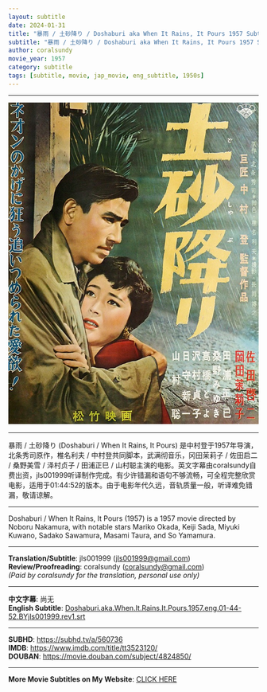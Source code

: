 ```yaml
---
layout: subtitle
date: 2024-01-31
title: "暴雨 / 土砂降り / Doshaburi aka When It Rains, It Pours 1957 Subtitle (English)"
subtitle: "暴雨 / 土砂降り / Doshaburi aka When It Rains, It Pours 1957 Subtitle (English)"
author: coralsundy
movie_year: 1957
category: subtitle
tags: [subtitle, movie, jap_movie, eng_subtitle, 1950s]
---
```


------

<img src="../assets/tt3523120.jpg" alt="tt3523120_cover_art" />

------

暴雨 / 土砂降り (Doshaburi / When It Rains, It Pours) 是中村登于1957年导演，北条秀司原作，椎名利夫 / 中村登共同脚本，武满彻音乐，冈田茉莉子 / 佐田启二 / 桑野美雪 / 泽村贞子 / 田浦正巳 / 山村聪主演的电影。英文字幕由coralsundy自费出资，jls001999听译制作完成。有少许错漏和语句不够流畅，可全程完整欣赏电影，适用于01:44:52的版本。由于电影年代久远，音轨质量一般，听译难免错漏，敬请谅解。

------

Doshaburi / When It Rains, It Pours (1957) is a 1957 movie directed by Noboru Nakamura, with notable stars Mariko Okada, Keiji Sada, Miyuki Kuwano, Sadako Sawamura, Masami Taura, and So Yamamura.

------

**Translation/Subtitle**: jls001999 (jls001999@gmail.com)<br>
**Review/Proofreading**: coralsundy (coralsundy@gmail.com)<br>
*(Paid by coralsundy for the translation, personal use only)*

------

**中文字幕**: 尚无<br>
**English Subtitle**: [Doshaburi.aka.When.It.Rains.It.Pours.1957.eng.01-44-52.BYjls001999.rev1.srt](../subtitles/Doshaburi.aka.When.It.Rains.It.Pours.1957.eng.01-44-52.BYjls001999.rev1.srt)

------

**SUBHD**: <https://subhd.tv/a/560736><br>
**IMDB**: <https://www.imdb.com/title/tt3523120/><br>
**DOUBAN**: <https://movie.douban.com/subject/4824850/>

------

**More Movie Subtitles on My Website**: <a href='{% post_url 2021-01-10-subtitles-summary-list %}'>CLICK HERE</a>


